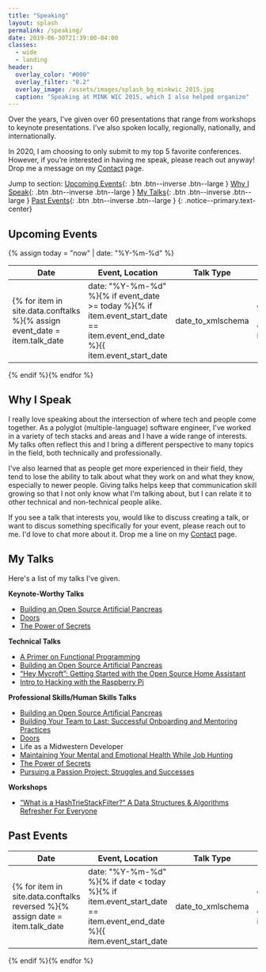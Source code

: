 ```yaml
---
title: "Speaking"
layout: splash
permalink: /speaking/
date: 2019-06-30T21:39:00-04:00
classes: 
  - wide
  - landing
header:
  overlay_color: "#000"
  overlay_filter: "0.2"
  overlay_image: /assets/images/splash_bg_minkwic_2015.jpg
  caption: "Speaking at MINK WIC 2015, which I also helped organize"
---
```


Over the years, I've given over 60 presentations that range from workshops to keynote presentations. I've also spoken 
locally, regionally, nationally, and internationally. 

In 2020, I am choosing to only submit to my top 5 favorite conferences. However, if you’re interested in having me 
speak, please reach out anyway! Drop me a message on my [Contact](/contact/) page.

Jump to section: 
[Upcoming Events](#upcoming-events){: .btn .btn--inverse .btn--large }
[Why I Speak](#why-i-speak){: .btn .btn--inverse .btn--large }
[My Talks](#my-talks){: .btn .btn--inverse .btn--large }
[Past Events](#past-events){: .btn .btn--inverse .btn--large }
{: .notice--primary.text-center}

## Upcoming Events

{% assign today = "now" | date: "%Y-%m-%d" %}

| Date | Event, Location | Talk Type | Talk Title | 
|------|-----------------|-----------|------------|
{% for item in site.data.conftalks %}{% assign event_date = item.talk_date | date: "%Y-%m-%d" %}{% if event_date >= today %}{% if item.event_start_date == item.event_end_date %}{{ item.event_start_date | date_to_xmlschema | date_to_string: "ordinal", "US" }}{% else %}{{ item.event_start_date | date_to_xmlschema | date_to_string: "ordinal", "US" }} - {{ item.event_end_date | date_to_xmlschema | date_to_string: "ordinal", "US" }}{% endif %} | {% if item.event_url %}<a href="{{ item.event_url}}" target="_blank">{{ item.event_name }}</a>{% else %}{{ item.event_name }}{% endif %}, {{ item.event_location }} | {{ item.talk_type }} | {% if item.talk_url %}<a href="{{ item.talk_url}}">{{ item.talk_title }}</a>{% else %}{{ item.talk_title }}{% endif %}
{% endif %}{% endfor %}

## Why I Speak

I really love speaking about the intersection of where tech and people come together. As a polyglot (multiple-language) 
software engineer, I've worked in a variety of tech stacks and areas and I have a wide range of interests. My talks 
often reflect this and I bring a different perspective to many topics in the field, both technically and professionally.

I've also learned that as people get more experienced in their field, they tend to lose the ability to talk about what 
they work on and what they know, especially to newer people. Giving talks helps keep that communication 
skill growing so that I not only know what I'm talking about, but I can relate it to other technical and non-technical 
people alike.

If you see a talk that interests you, would like to discuss creating a talk, or want to discus something specifically 
for your event, please reach out to me. I'd love to chat more about it. Drop me a line on my [Contact](/contact/) page.

## My Talks

Here's a list of my talks I've given.

**Keynote-Worthy Talks**
- [Building an Open Source Artificial Pancreas](/speaking/building-an-open-source-artificial-pancreas/)
- [Doors](/speaking/doors/)
- [The Power of Secrets](/speaking/the-power-of-secrets/)

**Technical Talks**
- [A Primer on Functional Programming](/speaking/a-primer-on-functional-programming/)
- [Building an Open Source Artificial Pancreas](/speaking/building-an-open-source-artificial-pancreas/)
- [“Hey Mycroft”: Getting Started with the Open Source Home Assistant](/speaking/hey-mycroft-getting-started-with-the-open-source-home-assistant/)
- [Intro to Hacking with the Raspberry Pi](/speaking/intro-to-hacking-with-the-raspberry-pi/)
    
**Professional Skills/Human Skills Talks**
- [Building an Open Source Artificial Pancreas](/speaking/building-an-open-source-artificial-pancreas/)
- [Building Your Team to Last: Successful Onboarding and Mentoring Practices](/speaking/building-your-team-to-last/)
- [Doors](/speaking/doors/)
- Life as a Midwestern Developer
- [Maintaining Your Mental and Emotional Health While Job Hunting](/speaking/maintaining-your-mental-and-emotional-health-while-job-hunting/)
- [The Power of Secrets](/speaking/the-power-of-secrets/)
- [Pursuing a Passion Project: Struggles and Successes]()

**Workshops**
- [“What is a HashTrieStackFilter?” A Data Structures & Algorithms Refresher For Everyone](/speaking/wtf-is-a-hashtriestackfiltermap/)


## Past Events

| Date | Event, Location | Talk Type | Talk Title | 
|------|-----------------|-----------|------------|
{% for item in site.data.conftalks reversed %}{% assign date = item.talk_date | date: "%Y-%m-%d" %}{% if date < today %}{% if item.event_start_date == item.event_end_date %}{{ item.event_start_date | date_to_xmlschema | date_to_string: "ordinal", "US" }}{% else %}{{ item.event_start_date | date_to_xmlschema | date_to_string: "ordinal", "US" }} - {{ item.event_end_date | date_to_xmlschema | date_to_string: "ordinal", "US" }}{% endif %} | {% if item.event_url %}<a href="{{ item.event_url}}" target="_blank">{{ item.event_name }}</a>{% else %}{{ item.event_name }}{% endif %}, {{ item.event_location }} | {{ item.talk_type }} | {% if item.talk_url %}<a href="{{ item.talk_url}}">{{ item.talk_title }}</a>{% else %}{{ item.talk_title }}{% endif %}
{% endif %}{% endfor %}

